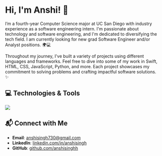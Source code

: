 # Hi, I'm Anshi! 👾

I’m a fourth-year Computer Science major at UC San Diego with industry experience as a software engineering intern. I'm passionate about technology and software engineering, and I'm dedicated to diversifying the tech field. I am currently looking for new grad Software Engineer and/or Analyst positions. 🌍💻

Throughout my journey, I've built a variety of projects using different languages and frameworks. Feel free to dive into some of my work in Swift, HTML, CSS, JavaScript, Python, and more. Each project showcases my commitment to solving problems and crafting impactful software solutions. ✨

## 💻 Technologies & Tools
<img src="https://skillicons.dev/icons?i=cpp,cs,py,java,ts,js,swift,html,css,nodejs,flask,git,github,azure,docker,postgres,dynamodb,aws,selenium,figma,vscode,jest" />

## 📬 Connect with Me
- **Email**: [anshisingh730@gmail.com](mailto:anshisingh730@gmail.com)
- **LinkedIn**: [linkedin.com/in/anshisingh](https://linkedin.com/in/anshisingh)
- **GitHub**: [github.com/anshisinghh](https://github.com/anshisinghh)
